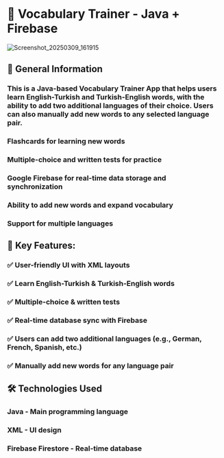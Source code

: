 # 📖 Vocabulary Trainer - Java + Firebase
![Screenshot_20250309_161915](https://github.com/user-attachments/assets/c8918941-82e9-470d-ae32-2bb00f30d543)

## 📌 General Information
### This is a Java-based Vocabulary Trainer App that helps users learn English-Turkish and Turkish-English words, with the ability to add two additional languages of their choice. Users can also manually add new words to any selected language pair.

### Flashcards for learning new words
### Multiple-choice and written tests for practice
### Google Firebase for real-time data storage and synchronization
### Ability to add new words and expand vocabulary
### Support for multiple languages

## 📌 Key Features:
### ✅ User-friendly UI with XML layouts
### ✅ Learn English-Turkish & Turkish-English words
### ✅ Multiple-choice & written tests
### ✅ Real-time database sync with Firebase
### ✅ Users can add two additional languages (e.g., German, French, Spanish, etc.)
### ✅ Manually add new words for any language pair

## 🛠 Technologies Used
### Java - Main programming language
### XML - UI design
### Firebase Firestore - Real-time database
